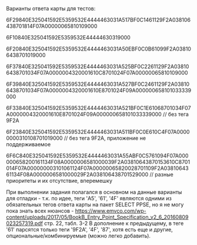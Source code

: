 Варианты ответа карты для тестов:

6F29840E325041592E5359532E4444463031A517BF0C1461129F2A038106438701814F07A00000065810109000

6F10840E325041592E5359532E44444630319000

6F20840E325041592E5359532E4444463031A50EBF0C0B61099F2A038106438701019000

6F37840E325041592E5359532E4444463031A525BF0C2261129F2A038106438701034F07A0000004320001610C8701024F07A00000065810109000

6F39840E325041592E5359532E4444463031A527BF0C2461129F2A038106438701034F07A0000004320001610E8701024F09A000000658101033339000

6F33840E325041592E5359532E4444463031A521BF0C1E61068701034F07A0000004320001610E8701024F09A000000658101033339000  // без тега 9F2A

6F23840E325041592E5359532E4444463031A511BF0C0E610C4F07A00000000310108701019000 // без тега 9F2A, приложение не поддерживаемое

6F6C840E325041592E5359532E4444463031A55ABF0C5761094F07A000000658200161134F08A0000006581000039F2A03810643870153610C8701014F07A000000003101061124F07A00000065820028701109F2A0381064361134F08A0000006581000029F2A038106438701529000 // разные приоритеты и их отсутствие, вперемешку


При выполнении задания полагался в основном на данные варианты для отладки - т.к. по идее, теги 'A5', '61', '4F' являются одними из обязательных тегов ответа карты на пакет SELECT PPSE, но я не могу пока знать всех нюансов -
https://www.emvco.com/wp-content/uploads/2017/05/BookB_Entry_Point_Specification_v2_6_20160809023257319.pdf стр. 22, табл. 3-2
В дополнение к предыдущему, в теге '61' парсятся только теги '9F2A', '4F', '87', хотя есть еще и другие, опциональные/комбинируемые (можно легко добавить).
